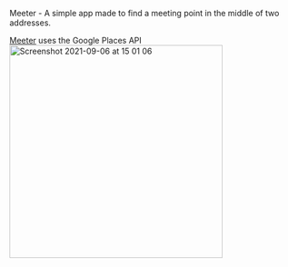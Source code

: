 Meeter - A simple app made to find a meeting point in the middle of two addresses.

[Meeter](meeter.me) uses the Google Places API <img width="375" alt="Screenshot 2021-09-06 at 15 01 06" src="https://user-images.githubusercontent.com/26628713/132221446-84873827-302c-4000-a3e6-5c4b10b12867.png">
